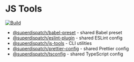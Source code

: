 # JS Tools

[![Build](https://github.com/superdispatch/js-tools/workflows/Build/badge.svg?branch=master)](https://github.com/superdispatch/js-tools/actions)

- [@superdispatch/babel-preset](https://github.com/superdispatch/js-tools/tree/master/packages/babel-preset) - shared Babel preset
- [@superdispatch/eslint-plugin](https://github.com/superdispatch/js-tools/tree/master/packages/eslint-plugin) - shared ESLint config
- [@superdispatch/js-tools](https://github.com/superdispatch/js-tools/tree/master/packages/js-tools) - CLI utilities
- [@superdispatch/prettier-config](https://github.com/superdispatch/js-tools/tree/master/packages/prettier-config) - shared Prettier config
- [@superdispatch/tsconfig](https://github.com/superdispatch/js-tools/tree/master/packages/tsconfig) - shared TypeScript config
